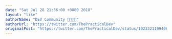 ```yaml
---
date: "Sat Jul 28 21:36:00 +0000 2018"
layout: "like"
authorName: "DEV Community 👩‍💻👨‍💻"
authorUrl: "https://twitter.com/ThePracticalDev"
originalPost: "https://twitter.com/ThePracticalDev/status/1023321199408029697"
---
```

